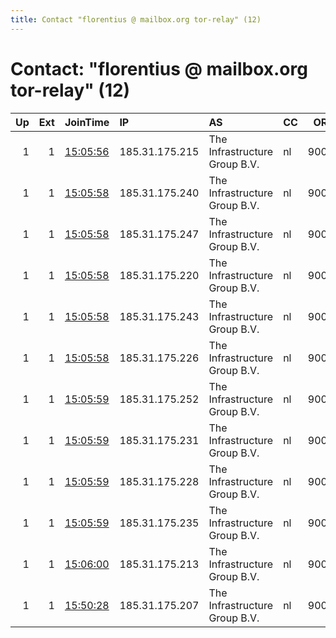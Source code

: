```yaml
---
title: Contact "florentius @ mailbox.org tor-relay" (12)
---
```


# Contact: "florentius @ mailbox.org tor-relay" (12)

|   Up |   Ext | JoinTime                                                                                            | IP             | AS                            | CC   |   ORp |   Dirp | OS    | Version   |   Nickname |   eFamMembers |
|-----:|------:|:----------------------------------------------------------------------------------------------------|:---------------|:------------------------------|:-----|------:|-------:|:------|:----------|-----------:|--------------:|
|    1 |     1 | [15:05:56](https://metrics.torproject.org/rs.html#details/83A6C09290C89ACC94FBDDE666E001B8F92D0DF5) | 185.31.175.215 | The Infrastructure Group B.V. | nl   |  9001 |      0 | Linux | 0.4.6.5   |         12 |            12 |
|    1 |     1 | [15:05:58](https://metrics.torproject.org/rs.html#details/0AD7991E2463C8CD33D9EB68C884754FD1F93468) | 185.31.175.240 | The Infrastructure Group B.V. | nl   |  9001 |      0 | Linux | 0.4.6.5   |          7 |            12 |
|    1 |     1 | [15:05:58](https://metrics.torproject.org/rs.html#details/163551055C35F3DFD43384A1C151F69098670835) | 185.31.175.247 | The Infrastructure Group B.V. | nl   |  9001 |      0 | Linux | 0.4.6.5   |          9 |            12 |
|    1 |     1 | [15:05:58](https://metrics.torproject.org/rs.html#details/3703F9689B6EDA88E12590CDA46052F2014FACCD) | 185.31.175.220 | The Infrastructure Group B.V. | nl   |  9001 |      0 | Linux | 0.4.6.5   |          3 |            12 |
|    1 |     1 | [15:05:58](https://metrics.torproject.org/rs.html#details/DCFA7FAFF29049C57C1BE2F3B866572EB093DAC5) | 185.31.175.243 | The Infrastructure Group B.V. | nl   |  9001 |      0 | Linux | 0.4.6.5   |          8 |            12 |
|    1 |     1 | [15:05:58](https://metrics.torproject.org/rs.html#details/F90199637E192EB18163540CACADD036E2F25E4A) | 185.31.175.226 | The Infrastructure Group B.V. | nl   |  9001 |      0 | Linux | 0.4.6.5   |          4 |            12 |
|    1 |     1 | [15:05:59](https://metrics.torproject.org/rs.html#details/1FE7175D1F7D5970F63B49EA1B78178A817D4A77) | 185.31.175.252 | The Infrastructure Group B.V. | nl   |  9001 |      0 | Linux | 0.4.6.5   |         10 |            12 |
|    1 |     1 | [15:05:59](https://metrics.torproject.org/rs.html#details/26AA45DFEBF4A23BDC4F655F8B215227EC4A9A7D) | 185.31.175.231 | The Infrastructure Group B.V. | nl   |  9001 |      0 | Linux | 0.4.6.5   |         11 |            12 |
|    1 |     1 | [15:05:59](https://metrics.torproject.org/rs.html#details/AEBBFCDD15B2A5D51FE4078C7CBECDD58D382C0B) | 185.31.175.228 | The Infrastructure Group B.V. | nl   |  9001 |      0 | Linux | 0.4.6.5   |          5 |            12 |
|    1 |     1 | [15:05:59](https://metrics.torproject.org/rs.html#details/E0C457EA92785D5327C831AE4320BA16D26C662A) | 185.31.175.235 | The Infrastructure Group B.V. | nl   |  9001 |      0 | Linux | 0.4.6.5   |          6 |            12 |
|    1 |     1 | [15:06:00](https://metrics.torproject.org/rs.html#details/CE165EC2E4AEB7AC52F952A0F898275A6A274F37) | 185.31.175.213 | The Infrastructure Group B.V. | nl   |  9001 |      0 | Linux | 0.4.6.5   |          2 |            12 |
|    1 |     1 | [15:50:28](https://metrics.torproject.org/rs.html#details/DE9360DCFD1F974AF84EE67A8DEFCF8F0D055EAE) | 185.31.175.207 | The Infrastructure Group B.V. | nl   |  9001 |      0 | Linux | 0.4.6.5   |          1 |            12 |
